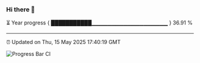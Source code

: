 ### Hi there 👋

⏳ Year progress { ███████████▁▁▁▁▁▁▁▁▁▁▁▁▁▁▁▁▁▁▁ } 36.91 %

---

⏰ Updated on Thu, 15 May 2025 17:40:19 GMT

![Progress Bar CI](https://github.com/IshwaranRudhara/GIT-ACTION/workflows/Progress%20Bar%20CI/badge.svg)
